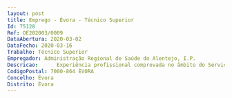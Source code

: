 ```yaml
--- 
layout: post
title: Emprego - Évora - Técnico Superior
Id: 75128
Ref: OE202003/0009
DataAbertura: 2020-03-02
DataFecho: 2020-03-16
Trabalho: Técnico Superior
Empregador: Administração Regional de Saúde do Alentejo, I.P.
Descricao:  	Experiência profissional comprovada no âmbito do Serviço Nacional de Saúde, que tenha permitido adquirir conhecimentos nas matérias relacionadas com as atividades referidas no aviso  de abertura  	Experiência na área da contratualização de objetivos e metas de natureza produtiva, económico financeiras e ou de desempenho com unidades prestadoras de cuidados de saúde  	Experiência na utilização de aplicações informáticas de suporte ao processo de contratualização, nomeadamente a.	Sistema de Informação das Administrações Regionais de Saúde   SIARS b.	Sistema de Informação para Contratualização e Acompanhamento   SICA c.	Software de suporte ao funcionamento do Programa de Consulta a Tempo e Horas – Alert ADW CTH d.	Sistema de Gestão Partilhada de Recursos do Serviço Nacional de Saúde   GPRSNS e.	Bilhete de Identidade de Cuidados Saúde Primários – BI CSP f.	Sistema de Business Intelligence de Recursos Humanos – BI RH g.	Sistema de Business Intelligence de Morbilidade Hospitalar – BI MH  h.	Experiência em Excel Avançado, Word Avançado  	Experiência na participação em grupos de trabalho nacionais para discussão e definição dos processos de contratualização  	Experiência na organização de sessões públicas de apresentação de resultados no âmbito do processo de contratualização.
CodigoPostal: 7000-864 ÉVORA
Concelho: Évora
Distrito: Évora
--- 
```


